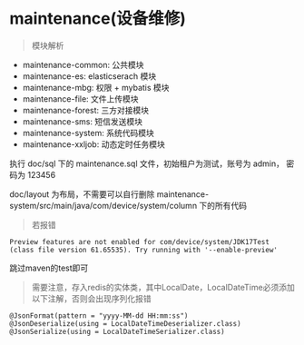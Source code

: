# maintenance(设备维修)

> 模块解析

* maintenance-common: 公共模块
* maintenance-es: elasticserach 模块
* maintenance-mbg: 权限 + mybatis 模块
* maintenance-file: 文件上传模块
* maintenance-forest: 三方对接模块
* maintenance-sms: 短信发送模块
* maintenance-system: 系统代码模块
* maintenance-xxljob: 动态定时任务模块

执行 doc/sql 下的 maintenance.sql 文件，初始租户为测试，账号为 admin， 密码为 123456

doc/layout 为布局，不需要可以自行删除 maintenance-system/src/main/java/com/device/system/column 下的所有代码

> 若报错
```
Preview features are not enabled for com/device/system/JDK17Test (class file version 61.65535). Try running with '--enable-preview'
```
跳过maven的test即可

> 需要注意，存入redis的实体类，其中LocalDate，LocalDateTime必须添加以下注解，否则会出现序列化报错

```
@JsonFormat(pattern = "yyyy-MM-dd HH:mm:ss")
@JsonDeserialize(using = LocalDateTimeDeserializer.class)
@JsonSerialize(using = LocalDateTimeSerializer.class)
```
